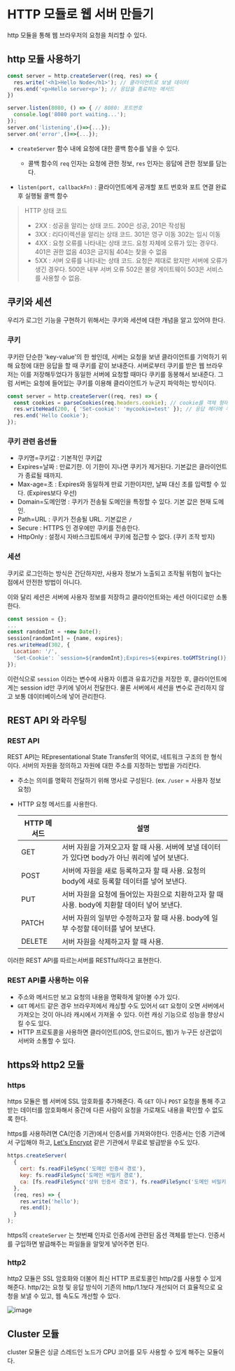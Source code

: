 # HTTP 모듈로 웹 서버 만들기

http 모듈을 통해 웹 브라우저의 요청을 처리할 수 있다.

## http 모듈 사용하기

```js
const server = http.createServer((req, res) => {
  res.write('<h1>Hello Node</h1>'); // 클라이언트로 보낼 데이터
  res.end('<p>Hello server<p>'); // 응답을 종료하는 메서드
})

server.listen(8080, () => { // 8080: 포트번호
  console.log('8080 port waiting...');
});
server.on('listening',()=>{...});
server.on('error',()=>{...});
```

- `createServer` 함수 내에 요청에 대한 콜백 함수를 넣을 수 있다.

  - 콜백 함수의 `req` 인자는 요청에 관한 정보, `res` 인자는 응답에 관한 정보를 담는다.

- `listen(port, callbackFn)` : 클라이언트에게 공개할 포트 번호와 포트 연결 완료 후 실행될 콜백 함수

> HTTP 상태 코드
>
> - 2XX : 성공을 알리는 상태 코드. 200은 성공, 201은 작성됨
> - 3XX : 리다이렉션을 알리는 상태 코드. 301은 영구 이동 302는 임시 이동
> - 4XX : 요청 오류를 나타내는 상태 코드. 요청 자체에 오류가 있는 경우다. 401은 권한 없음 403은 금지됨 404는 찾을 수 없음
> - 5XX : 서버 오류를 나타내는 상태 코드. 요청은 제대로 왔지만 서버에 오류가 생긴 경우다. 500은 내부 서버 오류 502은 불량 게이트웨이 503은 서비스를 사용할 수 없음.

## 쿠키와 세션

우리가 로그인 기능을 구현하기 위해서는 쿠키와 세션에 대한 개념을 알고 있어야 한다.

### 쿠키

쿠키란 단순한 'key-value'의 한 쌍인데, 서버는 요청을 보낸 클라이언트를 기억하기 위해 요청에 대한 응답을 할 때 쿠키를 같이 보내준다. 서버로부터 쿠키를 받은 웹 브라우저는 이를 저장해두었다가 동일한 서버에 요청할 때마다 쿠키를 동봉해서 보내준다. 그럼 서버는 요청에 들어있는 쿠키를 이용해 클라이언트가 누군지 파악하는 방식이다.

```js
const server = http.createServer((req, res) => {
  const cookies = parseCookies(req.headers.cookie); // cookie를 객체 형태로 파싱
  res.writeHead(200, { 'Set-cookie': 'mycookie=test' }); // 응답 헤더에 쿠키 기록
  res.end('Hello Cookie');
});
```

### 쿠키 관련 옵션들

- 쿠키명=쿠키값 : 기본적인 쿠키값
- Expires=날짜 : 만료기한. 이 기한이 지나면 쿠키가 제거된다. 기본값은 클라이언트가 종료될 때까지.
- Max-age=초 : Expires와 동일하게 만료 기한이지만, 날짜 대신 초를 입력할 수 있다. (Expires보다 우선)
- Domain=도메인명 : 쿠키가 전송될 도메인을 특정할 수 있다. 기본 값은 현재 도메인.
- Path=URL : 쿠키가 전송될 URL. 기본값은 `/`
- Secure : HTTPS 인 경우에만 쿠키를 전송한다.
- HttpOnly : 설정시 자바스크립트에서 쿠키에 접근할 수 없다. (쿠키 조작 방지)

### 세션

쿠키로 로그인하는 방식은 간단하지만, 사용자 정보가 노출되고 조작될 위험이 높다는 점에서 안전한 방법이 아니다.

이와 달리 세션은 서버에 사용자 정보를 저장하고 클라이언트와는 세션 아이디로만 소통한다.

```js
const session = {};
...
const randomInt = +new Date();
session[randomInt] = {name, expires};
res.writeHead(302, {
  Location: '/',
  'Set-Cookie': `session=${randomInt};Expires=${expires.toGMTString()}; HttpOnly; Path=/`,
});
```

이런식으로 `session` 이라는 변수에 사용자 이름과 유효기간을 저장한 후, 클라이언트에게는 session id만 쿠키에 넣어서 전달한다. 물론 서버에서 세션을 변수로 관리하지 않고 보통 데이터베이스에 넣어 관리한다.

## REST API 와 라우팅

### REST API

REST API는 REpresentational State Transfer의 약어로, 네트워크 구조의 한 형식이다. 서버의 자원을 정의하고 자원에 대한 주소를 지정하는 방법을 가리킨다.

- 주소는 의미를 명확히 전달하기 위해 명사로 구성된다. (ex. `/user` = 사용자 정보 요청)

- HTTP 요청 메서드를 사용한다.

  | HTTP 메서드 | 설명                                                                                           |
  | ----------- | ---------------------------------------------------------------------------------------------- |
  | GET         | 서버 자원을 가져오고자 할 때 사용. 서버에 보낼 데이터가 있다면 body가 아닌 쿼리에 넣어 보낸다. |
  | POST        | 서버에 자원을 새로 등록하고자 할 때 사용. 요청의 body에 새로 등록할 데이터를 넣어 보낸다.      |
  | PUT         | 서버 자원을 요청에 들어있는 자원으로 치환하고자 할 때 사용. body에 치환할 데이터 넣어 보낸다.  |
  | PATCH       | 서버 자원의 일부만 수정하고자 할 때 사용. body에 일부 수정할 데이터를 넣어 보낸다.             |
  | DELETE      | 서버 자원을 삭제하고자 할 때 사용.                                                             |

이러한 REST API를 따르는서버를 RESTful하다고 표현한다.

### REST API를 사용하는 이유

- 주소와 메서드만 보고 요청의 내용을 명확하게 알아볼 수가 있다.
- `GET` 메서드 같은 경우 브라우저에서 캐싱할 수도 있어서 `GET` 요청이 오면 서버에서 가져오는 것이 아니라 캐시에서 가져올 수 있다. 이런 캐싱 기능으로 성능을 향상시킬 수도 있다.
- HTTP 프로토콜을 사용하면 클라이언트(IOS, 안드로이드, 웹)가 누구든 상관없이 서버와 소통할 수 있다.

## https와 http2 모듈

### https

https 모듈은 웹 서버에 SSL 암호화를 추가해준다. 즉 `GET` 이나 `POST` 요청을 통해 주고 받는 데이터를 암호화해서 중간에 다른 사람이 요청을 가로채도 내용을 확인할 수 없도록 한다.

https를 사용하려면 CA(인증 기관)에서 인증서를 가져와야한다. 인증서는 인증 기관에서 구입해야 하고, [Let's Encrypt](https://letsencrypt.org/) 같은 기관에서 무료로 발급받을 수도 있다.

```js
https.createServer(
  {
    cert: fs.readFileSync('도메인 인증서 경로'),
    key: fs.readFileSync('도메인 비밀키 경로'),
    ca: [fs.readFileSync('상위 인증서 경로'), fs.readFileSync('도메인 비밀키 경로')],
  },
  (req, res) => {
    res.write('hello');
    res.end();
  }
);
```

https의 `createServer` 는 첫번째 인자로 인증서에 관련된 옵션 객체를 받는다. 인증서를 구입하면 발급해주는 파일들을 알맞게 넣어주면 된다.

### http2

http2 모듈은 SSL 암호화와 더불어 최신 HTTP 프로토콜인 http/2를 사용할 수 있게 해준다. http/2는 요청 및 응답 방식이 기존의 http/1.1보다 개선되어 더 효율적으로 요청을 보낼 수 있고, 웹 속도도 개선할 수 있다.

![image](https://user-images.githubusercontent.com/67703882/220863777-8e953d47-4820-44e7-a9f1-4f2f779e9558.png)

## Cluster 모듈

cluster 모듈은 싱글 스레드인 노드가 CPU 코어를 모두 사용할 수 있게 해주는 모듈이다.
